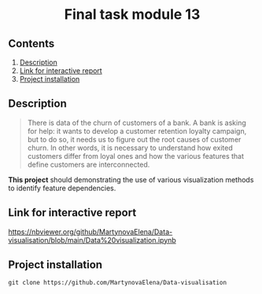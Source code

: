 # <center> Final task module 13</center>

## Contents
1. [Description](#description)
2. [Link for interactive report](#link-for-interactive-report)
3. [Project installation](#project-installetion)


## Description

> There is data of the churn of customers of a bank. A bank is asking for help: it wants to develop a customer retention loyalty campaign, but to do so, it needs us to figure out the root causes of customer churn. In other words, it is necessary to understand how exited customers differ from loyal ones and how the various features that define customers are interconnected.

**This project** should demonstrating the use of various visualization methods to identify feature dependencies.


## Link for interactive report

https://nbviewer.org/github/MartynovaElena/Data-visualisation/blob/main/Data%20visualization.ipynb


## Project installation

```
git clone https://github.com/MartynovaElena/Data-visualisation
```
 
